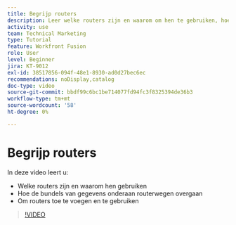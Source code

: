 ```yaml
---
title: Begrijp routers
description: Leer welke routers zijn en waarom om hen te gebruiken, hoe de bundels van gegevens routerwegen omlaag overgaan, en hoe te om routers toe te voegen en te gebruiken, allen in  [!DNL Adobe Workfront Fusion].
activity: use
team: Technical Marketing
type: Tutorial
feature: Workfront Fusion
role: User
level: Beginner
jira: KT-9012
exl-id: 38517856-094f-48e1-8930-ad0d27bec6ec
recommendations: noDisplay,catalog
doc-type: video
source-git-commit: bbdf99c6bc1be714077fd94fc3f8325394de36b3
workflow-type: tm+mt
source-wordcount: '58'
ht-degree: 0%

---
```


# Begrijp routers

In deze video leert u:

* Welke routers zijn en waarom hen gebruiken
* Hoe de bundels van gegevens onderaan routerwegen overgaan
* Om routers toe te voegen en te gebruiken

>[!VIDEO](https://video.tv.adobe.com/v/335271/?quality=12&learn=on&enablevpops=1)
